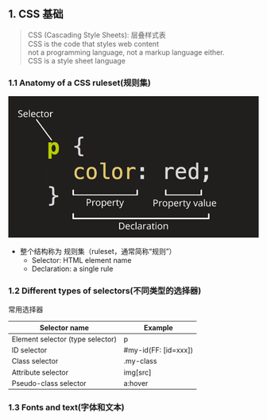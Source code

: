 ## 1. CSS 基础

> CSS (Cascading Style Sheets): 层叠样式表  
> CSS is the code that styles web content  
> not a programming language, not a markup language either.  
> CSS is a style sheet language

### 1.1 Anatomy of a CSS ruleset(规则集)

![](../img/css-declaration.png)

- 整个结构称为 规则集（ruleset，通常简称“规则”）
  - Selector: HTML element name
  - Declaration: a single rule

### 1.2 Different types of selectors(不同类型的选择器)

常用选择器

| Selector name                    | Example              |
| -------------------------------- | -------------------- |
| Element selector (type selector) | p                    |
| ID selector                      | #my-id(FF: [id=xxx]) |
| Class selector                   | .my-class            |
| Attribute selector               | img[src]             |
| Pseudo-class selector            | a:hover              |

### 1.3 Fonts and text(字体和文本)
